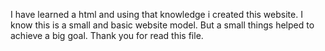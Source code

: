 I have learned a html and using that knowledge i created this website.
I know this is a small and basic website model.
But a small things helped to achieve a big goal.
Thank you for read this file.
